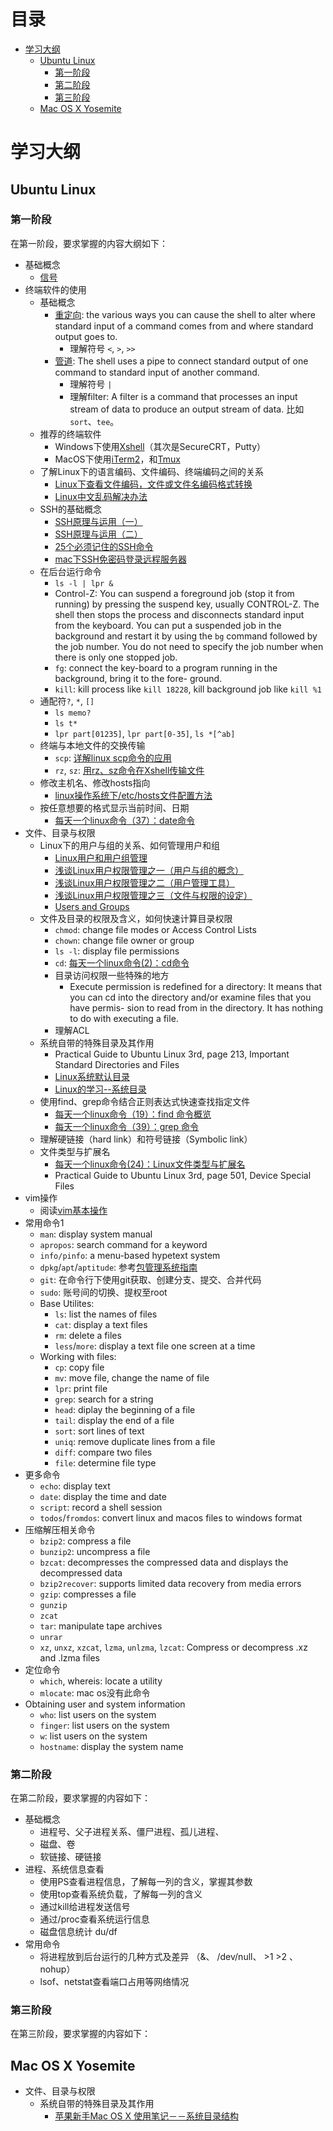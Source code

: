 # 目录

<!-- TOC depth:6 withLinks:1 updateOnSave:1 -->
- [学习大纲](#)
	- [Ubuntu Linux](#ubuntu-linux)
		- [第一阶段](#)
		- [第二阶段](#)
		- [第三阶段](#)
	- [Mac OS X Yosemite](#mac-os-x-yosemite)
<!-- /TOC -->


# 学习大纲

## Ubuntu Linux

### 第一阶段

在第一阶段，要求掌握的内容大纲如下：
- 基础概念
    - [信号](http://www.cnblogs.com/taobataoma/archive/2007/08/30/875743.html)
- 终端软件的使用
	- 基础概念
		- [重定向](http://www.php100.com/html/webkaifa/Linux/2010/0430/6470.html): the various ways you can cause the shell to alter where standard input of a command comes from and where standard output goes to.
			- 理解符号 `<`, `>`, `>>`
		- [管道](http://wenku.baidu.com/view/5a7aeff4f61fb7360b4c65ba.html): The shell uses a pipe to connect standard output of one command to standard input of another command.
			- 理解符号 `|`
			- 理解filter: A filter is a command that processes an input stream of data to produce an output stream of data. 比如`sort`、`tee`。
    - 推荐的终端软件
        - Windows下使用[Xshell](http://www.netsarang.com/products/xsh_overview.html)（其次是SecureCRT，Putty）
        - MacOS下使用[iTerm2](https://www.iterm2.com/index.html)，和[Tmux](http://tmux.sourceforge.net/)
    - 了解Linux下的语言编码、文件编码、终端编码之间的关系
        - [Linux下查看文件编码，文件或文件名编码格式转换](http://blog.sina.com.cn/s/blog_6fe0d70d0101du41.html)
        - [Linux中文乱码解决办法](http://www.mutouxiaogui.cn/blog/?p=21)
    - SSH的基础概念
        - [SSH原理与运用（一）](http://www.ruanyifeng.com/blog/2011/12/ssh_remote_login.html)
        - [SSH原理与运用（二）](http://www.ruanyifeng.com/blog/2011/12/ssh_port_forwarding.html)
        - [25个必须记住的SSH命令](http://os.51cto.com/art/201011/235252.htm)
        - [mac下SSH免密码登录远程服务器](http://cssor.com/mac-ssh-auto-login-server.html)
    - 在后台运行命令
	    - `ls -l | lpr &`
	    - Control-Z: You can suspend a foreground job (stop it from running) by pressing the suspend key, usually CONTROL-Z. The shell then stops the process and disconnects standard input from the keyboard. You can put a suspended job in the background and restart it by using the `bg` command followed by the job number. You do not need to specify the job number when there is only one stopped job.
	    - `fg`: connect the key-board to a program running in the background, bring it to the fore- ground.
	    - `kill`: kill process like `kill 18228`, kill background job like `kill %1`
    - 通配符`?`, `*`, `[]`
	    - `ls memo?`
	    - `ls t*`
	    - `lpr part[01235]`, `lpr part[0-35]`, `ls *[^ab]`
    - 终端与本地文件的交换传输
        - `scp`: [详解linux scp命令的应用](http://os.51cto.com/art/201003/187301.htm)
        - `rz`, `sz`: [用rz、sz命令在Xshell传输文件](http://www.cnblogs.com/tao560532/p/3885792.html)
    - 修改主机名、修改hosts指向
        - [linux操作系统下/etc/hosts文件配置方法](http://blog.itpub.net/21639366/viewspace-604530/)
	- 按任意想要的格式显示当前时间、日期
        - [每天一个linux命令（37）：date命令](http://www.cnblogs.com/peida/archive/2012/12/13/2815687.html)
- 文件、目录与权限
    - Linux下的用户与组的关系、如何管理用户和组
        - [Linux用户和用户组管理](http://www.chinaunix.net/old_jh/4/438660.html)
        - [浅谈Linux用户权限管理之一（用户与组的概念）](http://ixdba.blog.51cto.com/2895551/531787/)
        - [浅谈Linux用户权限管理之二（用户管理工具）](http://ixdba.blog.51cto.com/2895551/531793)
        - [浅谈Linux用户权限管理之三（文件与权限的设定）](http://ixdba.blog.51cto.com/2895551/531799)
        - [Users and Groups](https://wiki.archlinux.org/index.php/Users_and_groups)
    - 文件及目录的权限及含义，如何快速计算目录权限
        - `chmod`: change file modes or Access Control Lists
        - `chown`: change file owner or group
        - `ls -l`: display file permissions
        - `cd`: [每天一个linux命令(2)：cd命令](http://www.cnblogs.com/peida/archive/2012/10/24/2736501.html)
        - 目录访问权限一些特殊的地方
	        - Execute permission is redefined for a directory: It means that you can cd into the directory and/or examine files that you have permis- sion to read from in the directory. It has nothing to do with executing a file.
        - 理解ACL
    - 系统自带的特殊目录及其作用
        - Practical Guide to Ubuntu Linux 3rd, page 213, Important Standard Directories and Files
        - [Linux系统默认目录](http://blog.chinaunix.net/uid-30093414-id-4797285.html)
        - [Linux的学习--系统目录](http://www.cnblogs.com/CraryPrimitiveMan/p/4444037.html)
    - 使用find、grep命令结合正则表达式快速查找指定文件
        - [每天一个linux命令（19）：find 命令概览](http://www.cnblogs.com/peida/archive/2012/11/13/2767374.html)
        - [每天一个linux命令（39）：grep 命令](http://www.cnblogs.com/peida/archive/2012/12/17/2821195.html)
    - 理解硬链接（hard link）和符号链接（Symbolic link）
    - 文件类型与扩展名
        - [每天一个linux命令(24)：Linux文件类型与扩展名](http://www.cnblogs.com/peida/archive/2012/11/22/2781912.html)
        - Practical Guide to Ubuntu Linux 3rd, page 501, Device Special Files
- vim操作
    - 阅读[vim基本操作](./vim基本操作.md)
- 常用命令1
    - `man`: display system manual
    - `apropos`: search command for a keyword
    - `info/pinfo`: a menu-based hypetext system
    - `dpkg`/`apt`/`aptitude`: 参考[包管理系统指南](http://wiki.ubuntu.org.cn/包管理系统指南)
    - `git`: 在命令行下使用git获取、创建分支、提交、合并代码
    - `sudo`: 账号间的切换、提权至root
    - Base Utilites:
        - `ls`: list the names of files
        - `cat`: display a text files
        - `rm`: delete a files
        - `less`/`more`: display a text file one screen at a time
    - Working with files:
        - `cp`: copy file
        - `mv`: move file, change the name of file
        - `lpr`: print file
        - `grep`: search for a string
        - `head`: diplay the beginning of a file
        - `tail`: display the end of a file
        - `sort`: sort lines of text
        - `uniq`: remove duplicate lines from a file
        - `diff`: compare two files
        - `file`: determine file type
- 更多命令
    - `echo`: display text
    - `date`: display the time and date
    - `script`: record a shell session
    - `todos`/`fromdos`: convert linux and macos files to windows format
- 压缩解压相关命令
    - `bzip2`: compress a file
    - `bunzip2`: uncompress a file
    - `bzcat`: decompresses the compressed data and displays the decompressed data
    - `bzip2recover`: supports limited data recovery from media errors
    - `gzip`: compresses a file
    - `gunzip`
    - `zcat`
    - `tar`: manipulate tape archives
    - `unrar`
    - `xz`, `unxz`, `xzcat`, `lzma`, `unlzma`, `lzcat`: Compress or decompress .xz and .lzma files
- 定位命令
    - `which`, whereis: locate a utility
    - `mlocate`: mac os没有此命令
- Obtaining user and system information
    - `who`: list users on the system
    - `finger`: list users on the system
    - `w`: list users on the system
    - `hostname`: display the system name

### 第二阶段

在第二阶段，要求掌握的内容如下：

- 基础概念
    - 进程号、父子进程关系、僵尸进程、孤儿进程、
    - 磁盘、卷
    - 软链接、硬链接
- 进程、系统信息查看
    - 使用PS查看进程信息，了解每一列的含义，掌握其参数
    - 使用top查看系统负载，了解每一列的含义
    - 通过kill给进程发送信号
    - 通过/proc查看系统运行信息
    - 磁盘信息统计 du/df
- 常用命令
    - 将进程放到后台运行的几种方式及差异 （&、  /dev/null、 >1  >2 、 nohup）
    - lsof、netstat查看端口占用等网络情况

### 第三阶段

在第三阶段，要求掌握的内容如下：

## Mac OS X Yosemite

- 文件、目录与权限
    - 系统自带的特殊目录及其作用
        - [苹果新手Mac OS X 使用笔记－－系统目录结构](http://blog.csdn.net/smstong/article/details/15499661)
